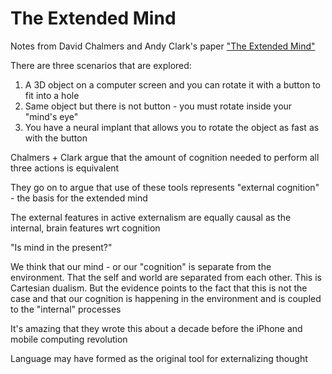# The Extended Mind

Notes from David Chalmers and Andy Clark's paper ["The Extended Mind"]([url](https://www.alice.id.tue.nl/references/clark-chalmers-1998.pdf))

There are three scenarios that are explored:

1. A 3D object on a computer screen and you can rotate it with a button to fit into a hole
2. Same object but there is not button - you must rotate inside your "mind's eye"
3. You have a neural implant that allows you to rotate the object as fast as with the button

Chalmers + Clark argue that the amount of cognition needed to perform all three actions is equivalent

They go on to argue that use of these tools represents "external cognition" - the basis for the extended mind

The external features in active externalism are equally causal as the internal, brain features wrt cognition

"Is mind in the present?"

We think that our mind - or our "cognition" is separate from the environment. That the self and world are separated from each other. This is Cartesian dualism. But the evidence points to the fact that this is not the case and that our cognition is happening in the environment and is coupled to the "internal" processes

It's amazing that they wrote this about a decade before the iPhone and mobile computing revolution

Language may have formed as the original tool for externalizing thought
